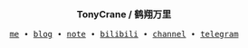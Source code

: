 <h3 align="center"> TonyCrane / 鹤翔万里</h3>

<p align="center">
  <samp>
    <a href="https://tonycrane.cc/">me</a> ∙
    <a href="https://blog.tonycrane.cc/">blog</a> ∙
    <a href="https://note.tonycrane.cc/">note</a> ∙
    <a href="https://space.bilibili.com/171431343">bilibili</a> ∙ 
    <a href="https://t.me/TonyCraneSky">channel</a> ∙
    <a href="https://t.me/Tony_Crane">telegram</a>
  </samp>
</p>

<!-- 
My Projects:
- documentation for [manim](https://github.com/3b1b/manim)
- [manim_projects](https://github.com/TonyCrane/manim_projects): my videos made by manim
- [OI](https://github.com/TonyCrane/OI): my codes of studying Olympiad in Informatics
- [manim_sandbox](https://github.com/manim-kindergarten/manim_sandbox): some utils of manim
- [manim_document_zh](https://github.com/manim-kindergarten/manim_document_zh): a chinese document of manim
- [manim_action_renderer](https://github.com/manim-kindergarten/manim_action_renderer): a GitHub action to render manim videos -->

<!--
**TonyCrane/TonyCrane** is a ✨ _special_ ✨ repository because its `README.md` (this file) appears on your GitHub profile.

Here are some ideas to get you started:

- 🔭 I’m currently working on ...
- 🌱 I’m currently learning ...
- 👯 I’m looking to collaborate on ...
- 🤔 I’m looking for help with ...
- 💬 Ask me about ...
- 📫 How to reach me: ...
- 😄 Pronouns: ...
- ⚡ Fun fact: ...
-->
